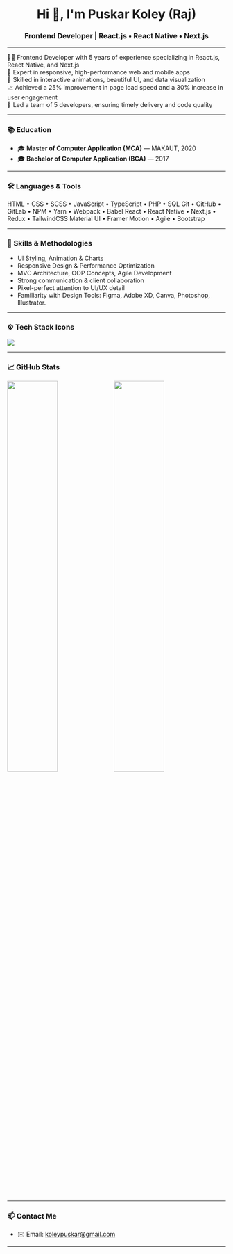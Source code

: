 <h1 align="center">Hi 👋, I'm Puskar Koley (Raj)</h1>
<h3 align="center">Frontend Developer | React.js • React Native • Next.js</h3>

---

👨‍💻 Frontend Developer with 5 years of experience specializing in React.js, React Native, and Next.js  
📱 Expert in responsive, high-performance web and mobile apps  
🎨 Skilled in interactive animations, beautiful UI, and data visualization  
📈 Achieved a 25% improvement in page load speed and a 30% increase in user engagement  
👥 Led a team of 5 developers, ensuring timely delivery and code quality  

---

### 📚 Education

- 🎓 **Master of Computer Application (MCA)** — MAKAUT, 2020  
- 🎓 **Bachelor of Computer Application (BCA)** — 2017  

---

### 🛠️ Languages & Tools

HTML • CSS • SCSS • JavaScript • TypeScript • PHP • SQL
Git • GitHub • GitLab • NPM • Yarn • Webpack • Babel
React • React Native • Next.js • Redux • TailwindCSS
Material UI • Framer Motion • Agile • Bootstrap

---

### 🎨 Skills & Methodologies

- UI Styling, Animation & Charts  
- Responsive Design & Performance Optimization  
- MVC Architecture, OOP Concepts, Agile Development  
- Strong communication & client collaboration  
- Pixel-perfect attention to UI/UX detail
- Familiarity with Design Tools: Figma, Adobe XD, Canva, Photoshop, Illustrator. 

---

### ⚙️ Tech Stack Icons

<p align="left">
  <img src="https://skillicons.dev/icons?i=html,css,scss,js,ts,php,mysql,react,nextjs,redux,tailwind,git,github,webpack,babel,figma,Agile,illustrator" />
</p>

---

### 📈 GitHub Stats

<p align="left">
  <img src="https://github-readme-stats.vercel.app/api?username=puskarkoley&show_icons=true&theme=tokyonight" width="48%" />
  <img src="https://github-readme-streak-stats.herokuapp.com/?user=puskarkoley&theme=tokyonight" width="48%" />
</p>

---

### 📫 Contact Me

- ✉️ Email: koleypuskar@gmail.com

---
